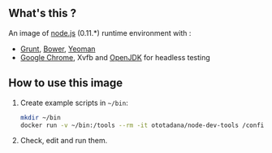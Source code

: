 What's this ?
-------------
An image of [node.js](http://nodejs.org/) (0.11.*) runtime environment with :
*   [Grunt](http://gruntjs.com/), [Bower](http://bower.io/), [Yeoman](http://yeoman.io/)
*   [Google Chrome](https://www.google.com/chrome/), Xvfb and [OpenJDK](http://openjdk.java.net/)
    for headless testing


How to use this image
---------------------
1.  Create example scripts in `~/bin`:

    ```bash
    mkdir ~/bin
    docker run -v ~/bin:/tools --rm -it ototadana/node-dev-tools /config/init
    ```

2.  Check, edit and run them.
